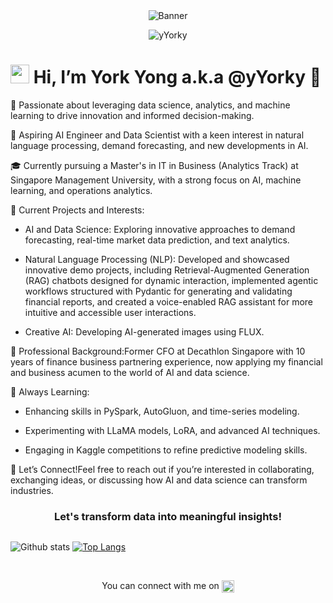 <div align="center">
  <img src="https://aditik.home.blog/wp-content/uploads/2019/02/0nsgxxd0kwn3qt2ks.gif" alt="Banner">
</div>

<p align="center"> <img src="https://komarev.com/ghpvc/?username=yYorky" alt="yYorky" /> </p>



# <img src="https://raw.githubusercontent.com/MartinHeinz/MartinHeinz/master/wave.gif" width="30px"> Hi, I’m York Yong a.k.a @yYorky 👋

👀 Passionate about leveraging data science, analytics, and machine learning to drive innovation and informed decision-making.

🌟 Aspiring AI Engineer and Data Scientist with a keen interest in natural language processing, demand forecasting, and new developments in AI.

🎓 Currently pursuing a Master's in IT in Business (Analytics Track) at Singapore Management University, with a strong focus on AI, machine learning, and operations analytics.

🔭 Current Projects and Interests:

- AI and Data Science: Exploring innovative approaches to demand forecasting, real-time market data prediction, and text analytics.

- Natural Language Processing (NLP): Developed and showcased innovative demo projects, including Retrieval-Augmented Generation (RAG) chatbots designed for dynamic interaction, implemented agentic workflows structured with Pydantic for generating and validating financial reports, and created a voice-enabled RAG assistant for more intuitive and accessible user interactions.

- Creative AI: Developing AI-generated images using FLUX.

💼 Professional Background:Former CFO at Decathlon Singapore with 10 years of finance business partnering experience, now applying my financial and business acumen to the world of AI and data science.

🌱 Always Learning:

- Enhancing skills in PySpark, AutoGluon, and time-series modeling.

- Experimenting with LLaMA models, LoRA, and advanced AI techniques.

- Engaging in Kaggle competitions to refine predictive modeling skills.

📧 Let’s Connect!Feel free to reach out if you’re interested in collaborating, exchanging ideas, or discussing how AI and data science can transform industries.

<h3 align="center">Let's transform data into meaningful insights!</h3>

<div align="center" style="display:flex;justify-content:space-between;align:center;"> 

  
![Github stats](https://github-readme-stats.vercel.app/api?username=yYorky&theme=slateorange&show_icons=true)
[![Top Langs](https://github-readme-stats.vercel.app/api/top-langs/?username=yYorky&theme=slateorange&show_icons=true)](https://github.com/Elysian01/github-readme-stats)

</div>

<br>


<p align="center"> 
  You can connect with me on <a href="https://www.linkedin.com/in/yeoyorkyong/" target="blank"><img align="center" src="https://cdn.jsdelivr.net/npm/simple-icons@3.0.1/icons/linkedin.svg" alt="linkedIn" height="20" width="20" /></a>
</p>



<!---
yYorky/yYorky is a ✨ special ✨ repository because its `README.md` (this file) appears on your GitHub profile.
You can click the Preview link to take a look at your changes.
--->
